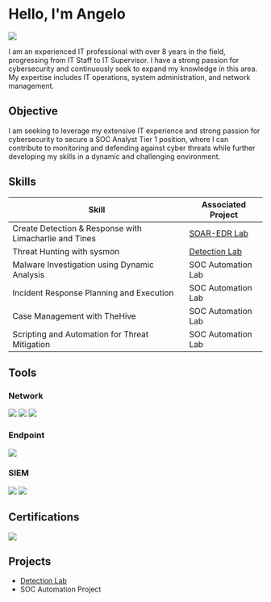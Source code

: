 # Hello, I'm Angelo
<a href="https://www.linkedin.com/in/angelo-de-jesus-7192971b8"/><img src="https://img.shields.io/badge/-LinkedIn-0072b1?&style=for-the-badge&logo=linkedin&logoColor=white" /></a>

I am an experienced IT professional with over 8 years in the field, progressing from IT Staff to IT Supervisor. I have a strong passion for cybersecurity and continuously seek to expand my knowledge in this area. My expertise includes IT operations, system administration, and network management.

## Objective

I am seeking to leverage my extensive IT experience and strong passion for cybersecurity to secure a SOC Analyst Tier 1 position, where I can contribute to monitoring and defending against cyber threats while further developing my skills in a dynamic and challenging environment.

## Skills

| Skill                                         | Associated Project         |
|-----------------------------------------------|----------------------------|
| Create Detection & Response with Limacharlie and Tines                              | <a href="https://github.com/Olegna09/Detection-Lab/blob/main/README.md">SOAR-EDR Lab</a>|
| Threat Hunting with sysmon                    | <a href="https://google.com">Detection Lab</a>|
| Malware Investigation using Dynamic Analysis  | SOC Automation Lab|
| Incident Response Planning and Execution      | SOC Automation Lab|
| Case Management with TheHive                  | SOC Automation Lab|
| Scripting and Automation for Threat Mitigation | SOC Automation Lab|

## Tools

### Network
<div>
    <img src="https://img.shields.io/badge/-Wireshark-1679A7?&style=for-the-badge&logo=Wireshark&logoColor=white" />
    <img src="https://img.shields.io/badge/-Suricata-EF3B2D?&style=for-the-badge&logo=Suricata&logoColor=white" />
    <img src="https://img.shields.io/badge/-Zeek-777BB4?&style=for-the-badge&logo=Zeek&logoColor=white" />
</div>

### Endpoint
<div>
    <img src="https://img.shields.io/badge/-Velociraptor-4B275F?&style=for-the-badge&logo=Velociraptor&logoColor=white" />
</div>

### SIEM
<div>
    <img src="https://img.shields.io/badge/-Splunk-000000?&style=for-the-badge&logo=Splunk&logoColor=white" />
    <img src="https://img.shields.io/badge/-Elastic-005571?&style=for-the-badge&logo=Elastic&logoColor=white" />
</div>

## Certifications
<div>
<a href="https://www.credly.com/badges/a8925bdf-5465-4bf6-894b-bb1842c8a735"/><img src="https://img.shields.io/badge/-Security%2B-FF0000?&style=for-the-badge&logo=CompTIA&logoColor=white" /></a>

</div>

## Projects
- <a href="https://github.com/Olegna09/Detection-Lab/blob/main/README.md">Detection Lab</a>
- SOC Automation Project
